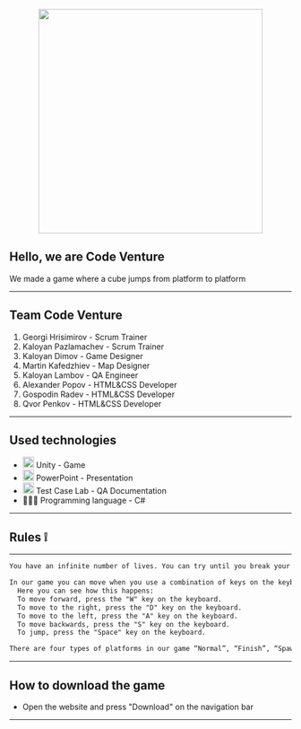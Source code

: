 
<p align="center">
<img src="https://cdn.discordapp.com/attachments/758650252571574273/990886346329587792/image-removebg-preview2.png" width="400">
</p>

## Hello, we are Code Venture
We made a game where a cube jumps from platform to platform
---------------------------------------------- --------------------------------------
 
 ## Team    <a name = "team">Code Venture</a>
1. Georgi Hrisimirov - Scrum Trainer
2. Kaloyan Pazlamachev - Scrum Trainer
3. Kaloyan Dimov - Game Designer
4. Martin Kafedzhiev - Map Designer
5. Kaloyan Lambov - QA Engineer
6. Alexander Popov - HTML&CSS Developer
7. Gospodin Radev - HTML&CSS Developer
8. Qvor Penkov - HTML&CSS Developer
---------------------------------------------- --------------------------------------


## Used technologies
- <img src="https://media.discordapp.net/attachments/815253581149896790/818134527842582578/Visual_Studio_Icon_2019.svg.png?width=541&height=541" width="20"> Unity - Game
- <img src="https://en.wikipedia.org/wiki/Microsoft_PowerPoint" width="20"> PowerPoint - Presentation
- <img src="https://app.testcaselab.com/assets/tclab-250-1946f1e4f1ca29c9cd5770a73137c9e8c442d3aab6c954a21b3efc0004e7e330.jpg" width="20"> Test Case Lab -  QA Documentation
- 👩🏻‍💻 Programming language - C#

---------------------------------------------- --------------------------------------
## Rules ❕
---------------------------------------------- --------------------------------------

```diff 
You have an infinite number of lives. You can try until you break your keyboard.

In our game you can move when you use a combination of keys on the keyboard.
  Here you can see how this happens:
  To move forward, press the "W" key on the keyboard.
  To move to the right, press the "D" key on the keyboard.
  To move to the left, press the "A" key on the keyboard.
  To move backwards, press the "S" key on the keyboard.
  To jump, press the "Space" key on the keyboard.

There are four types of platforms in our game “Normal”, “Finish”, “Spawn point” and “Moving platform”.
```
---------------------------------------------- --------------------------------------
## How to download the game

- Open the website and press "Download" on the navigation bar
---------------------------------------------- --------------------------------------
